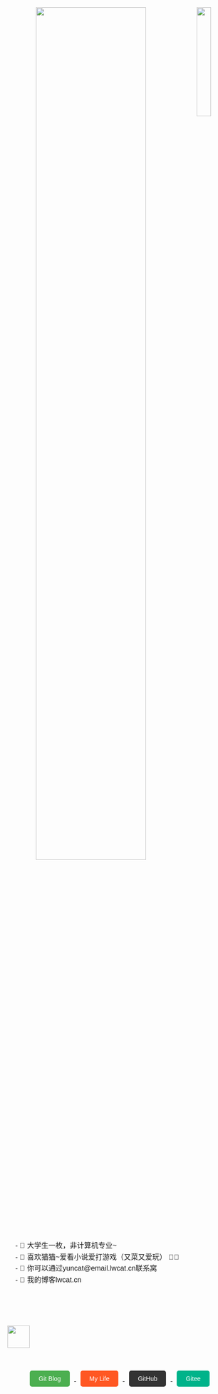 <div align="center">
  <!-- 头像和简介图标 -->
  <img src="https://img.czzu.cn/u/git/sAc68e9u.png" width="25%" align="right" />
  <img src="https://cdn.lwcat.cn/git.svg" width="70%" />
  <br><br>

  <!-- 个人简介 -->
  <pre style="text-align: left; font-size: 16px; line-height: 1.6; font-family: 'Arial', sans-serif;">
    - 🌱 大学生一枚，非计算机专业~
    - 🐾 喜欢猫猫~爱看小说爱打游戏（又菜又爱玩） 🐤🐥
    - 💬 你可以通过yuncat@email.lwcat.cn联系窝
    - 🤔 我的博客lwcat.cn
  </pre>
  <br><br>

  <div style="display: flex; align-items: center;">
    <img src="https://cdn.lwcat.cn/wordpress/them/assets/images/top/meow.gif" height="50" style="margin-right: 20px;" />
  </div>
  <br><br><br>

  <!-- 社交媒体按钮 -->
  <a href="https://lwcat.cn">
    <button style="padding: 10px 20px; font-size: 14px; background-color: #4CAF50; color: white; border: none; border-radius: 5px; margin: 0 10px;">
      Git Blog
    </button>
  </a>
  <a href="https://mylove.lifestyle">
    <button style="padding: 10px 20px; font-size: 14px; background-color: #FF5722; color: white; border: none; border-radius: 5px; margin: 0 10px;">
      My Life
    </button>
  </a>
  <a href="https://github.com/smcloudcat/">
    <button style="padding: 10px 20px; font-size: 14px; background-color: #333; color: white; border: none; border-radius: 5px; margin: 0 10px;">
      GitHub
    </button>
  </a>
  <a href="https://gitee.com/ximami/">
    <button style="padding: 10px 20px; font-size: 14px; background-color: #00B38A; color: white; border: none; border-radius: 5px; margin: 0 10px;">
      Gitee
    </button>
  </a>
</div>
